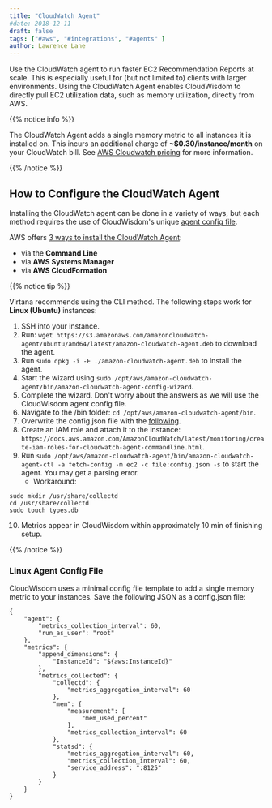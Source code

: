 ```yaml
---
title: "CloudWatch Agent"
#date: 2018-12-11
draft: false
tags: ["#aws", "#integrations", "#agents" ]
author: Lawrence Lane
---
```


Use the CloudWatch agent to run faster EC2 Recommendation Reports at scale. This is especially useful for (but not limited to) clients with larger environments. Using the CloudWatch Agent enables CloudWisdom to directly pull EC2 utilization data, such as memory utilization, directly from AWS.

{{% notice info %}}

The CloudWatch Agent adds a single memory metric to all instances it is installed on. This  incurs an additional charge of **~$0.30/instance/month** on your CloudWatch bill. See [AWS Cloudwatch pricing](https://aws.amazon.com/cloudwatch/pricing/) for more information.

{{% /notice %}}


## How to Configure the CloudWatch Agent

Installing the CloudWatch agent can be done in a variety of ways, but each method requires the use of CloudWisdom's unique [agent config file][1].

AWS offers [3 ways to install the CloudWatch Agent](https://docs.aws.amazon.com/AmazonCloudWatch/latest/monitoring/install-CloudWatch-Agent-on-EC2-Instance.html):

- via the **Command Line**
- via **AWS Systems Manager**
- via **AWS CloudFormation**

{{% notice tip %}}

Virtana recommends using the CLI method. The following steps work for **Linux (Ubuntu)** instances:

1. SSH into your instance.
2. Run:
`wget https://s3.amazonaws.com/amazoncloudwatch-agent/ubuntu/amd64/latest/amazon-cloudwatch-agent.deb`
to download the agent.
3. Run `sudo dpkg -i -E ./amazon-cloudwatch-agent.deb` to install the agent.
4. Start the wizard using `sudo /opt/aws/amazon-cloudwatch-agent/bin/amazon-cloudwatch-agent-config-wizard`.
5. Complete the wizard. Don't worry about the answers as we will use the CloudWisdom agent config file.
6. Navigate to the /bin folder: `cd /opt/aws/amazon-cloudwatch-agent/bin`.
7. Overwrite the config.json file with the [following][2].
8. Create an IAM role and attach it to the instance:
  `https://docs.aws.amazon.com/AmazonCloudWatch/latest/monitoring/create-iam-roles-for-cloudwatch-agent-commandline.html`.
9. Run `sudo /opt/aws/amazon-cloudwatch-agent/bin/amazon-cloudwatch-agent-ctl -a fetch-config
-m ec2 -c file:config.json -s` to start the agent. You may get a parsing error.
   - Workaround:
```
sudo mkdir /usr/share/collectd
cd /usr/share/collectd
sudo touch types.db
```
10. Metrics appear in CloudWisdom within approximately 10 min of finishing setup.

{{% /notice %}}



### Linux Agent Config File

 CloudWisdom uses a minimal config file template to add a single memory metric to your instances. Save the following JSON as a config.json file:

```
{
    "agent": {
        "metrics_collection_interval": 60,
        "run_as_user": "root"
    },
    "metrics": {
        "append_dimensions": {
            "InstanceId": "${aws:InstanceId}"
        },
        "metrics_collected": {
            "collectd": {
                "metrics_aggregation_interval": 60
            },
            "mem": {
                "measurement": [
                    "mem_used_percent"
                ],
                "metrics_collection_interval": 60
            },
            "statsd": {
                "metrics_aggregation_interval": 60,
                "metrics_collection_interval": 60,
                "service_address": ":8125"
            }
        }
    }
}

```

[1]: /integrations/agents/cloudwatch-agent/#agent-config-file
[2]: /integrations/agents/cloudwatch-agent/#agent-config-file
